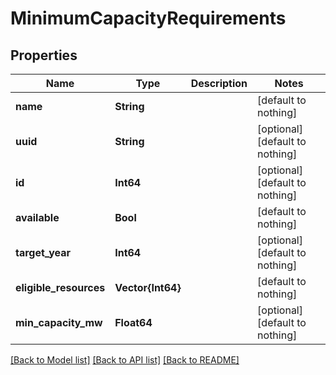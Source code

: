 # MinimumCapacityRequirements


## Properties
Name | Type | Description | Notes
------------ | ------------- | ------------- | -------------
**name** | **String** |  | [default to nothing]
**uuid** | **String** |  | [optional] [default to nothing]
**id** | **Int64** |  | [optional] [default to nothing]
**available** | **Bool** |  | [default to nothing]
**target_year** | **Int64** |  | [optional] [default to nothing]
**eligible_resources** | **Vector{Int64}** |  | [default to nothing]
**min_capacity_mw** | **Float64** |  | [optional] [default to nothing]


[[Back to Model list]](../README.md#models) [[Back to API list]](../README.md#api-endpoints) [[Back to README]](../README.md)


